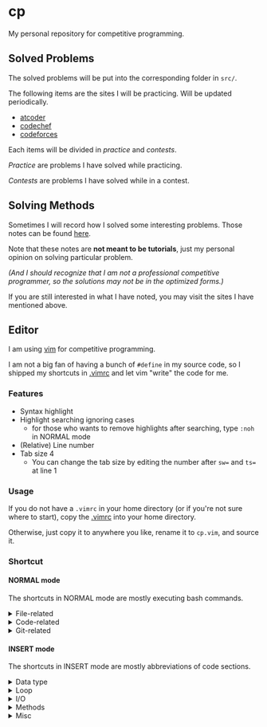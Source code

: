 # cp

My personal repository for competitive programming.

## Solved Problems

The solved problems will be put into the corresponding folder in `src/`.

The following items are the sites I will be practicing. Will be updated periodically.

- [atcoder](./src/atcoder)
- [codechef](./src/codechef)
- [codeforces](./src/codeforces)

Each items will be divided in *practice* and *contests*.

*Practice* are problems I have solved while practicing.

*Contests* are problems I have solved while in a contest.

## Solving Methods

Sometimes I will record how I solved some interesting problems. Those notes can be found [here](https://tllaw.github.io/cp).

Note that these notes are **not meant to be tutorials**, just my personal opinion on solving particular problem.

*(And I should recognize that I am not a professional competitive programmer, so the solutions may not be in the optimized forms.)*

If you are still interested in what I have noted, you may visit the sites I have mentioned above.

## Editor

I am using [vim](https://www.vim.org/) for competitive programming.

I am not a big fan of having a bunch of `#define` in my source code, so I shipped my shortcuts in [.vimrc](./.vimrc) and let vim "write" the code for me.

### Features

- Syntax highlight
- Highlight searching ignoring cases
  - for those who wants to remove highlights after searching, type `:noh` in NORMAL mode
- (Relative) Line number
- Tab size 4
  - You can change the tab size by editing the number after `sw=` and `ts=` at line 1

### Usage

If you do not have a `.vimrc` in your home directory (or if you're not sure where to start), copy the [.vimrc](./.vimrc) into your home directory.

Otherwise, just copy it to anywhere you like, rename it to `cp.vim`, and source it.

### Shortcut

#### NORMAL mode

The shortcuts in NORMAL mode are mostly executing bash commands.

<details>
<summary>File-related</summary>

- `,rm` (Remove): remove all tests case in folder `./tests`

</details>

<details>
<summary>Code-related</summary>

- `,ci` (Code Initialize): create a minimal starting code in the file
- `,cc` (Code Complete): code compile & test with test cases (tests are places in relative path `./tests`)

</details>

<details>
<summary>Git-related</summary>

- `,gc` (Git Commit): add the current file and commit
- `,gs` (Git Status): check the git status
- `,gl` (Git Log): check the git history in one line summary

</details>

#### INSERT mode

The shortcuts in INSERT mode are mostly abbreviations of code sections.

<details>
<summary>Data type</summary>

- basic
  - `ll`: `long long ;`
  - `ld`: `long double ;`

- vector
  - `V`: `vector<> v;`
  - `vi`: `vector<int> v;`
  - `vll`: `vector<long long> v;`

- priority_queue
  - `PQ`: `priority_queue<> q;`
  - `pqii`: `priority_queue<int> q;`
  - `pqir`: `priority_queue<int, vector<int>, greater<int>> q;`
  - `pqll`: `priority_queue<long long> q;`
  - `pqlr`: `priority_queue<long long, vector<long long>, greater<long long>> q;`

</details>

<details>
<summary>Loop</summary>

- `fori`: `for(long long i = 0; i < n; i++)`
- `forv`: `for(auto i = v.begin(); i != v.end(); i++)`

</details>

<details>
<summary>I/O</summary>

- `cin`: `cin >> ;`
- `cout`: `cout << << endl;`

</details>

<details>
<summary>Methods</summary>

- `to_s`: `to_string()`
- `pb`: `push_back();`

</details>

<details>
<summary>Misc</summary>

- `fff`: `ios::sync_with_stdio(0);cin.tie(0);`
- `ttt`: `long long t; cin >> t; while(t--) {;}`
- `{}`: `{;}` (Expand Curly Brackets)

</details>
